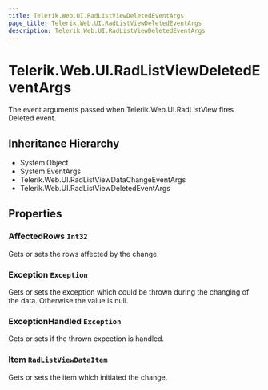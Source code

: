 ```yaml
---
title: Telerik.Web.UI.RadListViewDeletedEventArgs
page_title: Telerik.Web.UI.RadListViewDeletedEventArgs
description: Telerik.Web.UI.RadListViewDeletedEventArgs
---
```


# Telerik.Web.UI.RadListViewDeletedEventArgs

The event arguments passed when Telerik.Web.UI.RadListView fires Deleted event.

## Inheritance Hierarchy

* System.Object
* System.EventArgs
* Telerik.Web.UI.RadListViewDataChangeEventArgs
* Telerik.Web.UI.RadListViewDeletedEventArgs

## Properties

###  AffectedRows `Int32`

Gets or sets the rows affected by the change.

###  Exception `Exception`

Gets or sets the exception which could be thrown during the changing of the data.
            Otherwise the value is null.

###  ExceptionHandled `Exception`

Gets or sets if the thrown expcetion is handled.

###  Item `RadListViewDataItem`

Gets or sets the 
            item which initiated the change.

